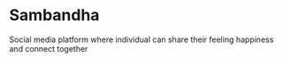 # Sambandha
Social media platform where individual can share their feeling happiness and connect together
